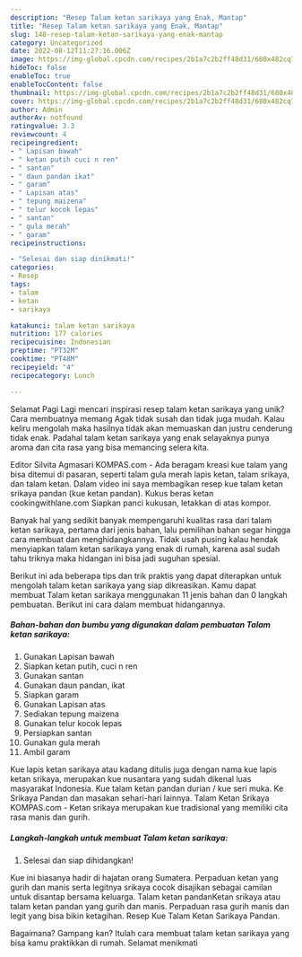 ```yaml
---
description: "Resep Talam ketan sarikaya yang Enak, Mantap"
title: "Resep Talam ketan sarikaya yang Enak, Mantap"
slug: 148-resep-talam-ketan-sarikaya-yang-enak-mantap
category: Uncategorized
date: 2022-08-12T11:27:16.006Z
image: https://img-global.cpcdn.com/recipes/2b1a7c2b2ff48d31/680x482cq70/talam-ketan-sarikaya-foto-resep-utama.jpg
hideToc: false
enableToc: true
enableTocContent: false
thumbnail: https://img-global.cpcdn.com/recipes/2b1a7c2b2ff48d31/680x482cq70/talam-ketan-sarikaya-foto-resep-utama.jpg
cover: https://img-global.cpcdn.com/recipes/2b1a7c2b2ff48d31/680x482cq70/talam-ketan-sarikaya-foto-resep-utama.jpg
author: Admin
authorAv: notfound
ratingvalue: 3.3
reviewcount: 4
recipeingredient:
- " Lapisan bawah"
- " ketan putih cuci n ren"
- " santan"
- " daun pandan ikat"
- " garam"
- " Lapisan atas"
- " tepung maizena"
- " telur kocok lepas"
- " santan"
- " gula merah"
- " garam"
recipeinstructions:

- "Selesai dan siap dinikmati!"
categories:
- Resep
tags:
- talam
- ketan
- sarikaya

katakunci: talam ketan sarikaya 
nutrition: 177 calories
recipecuisine: Indonesian
preptime: "PT32M"
cooktime: "PT48M"
recipeyield: "4"
recipecategory: Lunch

---
```



Selamat Pagi Lagi mencari inspirasi resep talam ketan sarikaya yang unik? Cara membuatnya memang Agak tidak susah dan tidak juga mudah. Kalau keliru mengolah maka hasilnya tidak akan memuaskan dan justru cenderung tidak enak. Padahal talam ketan sarikaya yang enak selayaknya punya aroma dan cita rasa yang bisa memancing selera kita.


Editor Silvita Agmasari KOMPAS.com - Ada beragam kreasi kue talam yang bisa ditemui di pasaran, seperti talam gula merah lapis ketan, talam srikaya, dan talam ketan. Dalam video ini saya membagikan resep kue talam ketan srikaya pandan (kue ketan pandan). Kukus beras ketan cookingwithlane.com Siapkan panci kukusan, letakkan di atas kompor.

Banyak hal yang sedikit banyak mempengaruhi kualitas rasa dari talam ketan sarikaya, pertama dari jenis bahan, lalu pemilihan bahan segar hingga cara membuat dan menghidangkannya. Tidak usah pusing kalau hendak menyiapkan talam ketan sarikaya yang enak di rumah, karena asal sudah tahu triknya maka hidangan ini bisa jadi suguhan spesial.


Berikut ini ada beberapa tips dan trik praktis yang dapat diterapkan untuk mengolah talam ketan sarikaya yang siap dikreasikan. Kamu dapat membuat Talam ketan sarikaya menggunakan 11 jenis bahan dan 0 langkah pembuatan. Berikut ini cara dalam membuat hidangannya.

<!--inarticleads1-->

##### Bahan-bahan dan bumbu yang digunakan dalam pembuatan Talam ketan sarikaya:

1. Gunakan  Lapisan bawah
1. Siapkan  ketan putih, cuci n ren
1. Gunakan  santan
1. Gunakan  daun pandan, ikat
1. Siapkan  garam
1. Gunakan  Lapisan atas
1. Sediakan  tepung maizena
1. Gunakan  telur kocok lepas
1. Persiapkan  santan
1. Gunakan  gula merah
1. Ambil  garam


Kue lapis ketan sarikaya atau kadang ditulis juga dengan nama kue lapis ketan srikaya, merupakan kue nusantara yang sudah dikenal luas masyarakat Indonesia. Kue talam ketan pandan durian / kue seri muka. Ke Srikaya Pandan dan masakan sehari-hari lainnya. Talam Ketan Srikaya KOMPAS.com - Ketan srikaya merupakan kue tradisional yang memiliki cita rasa manis dan gurih. 

<!--inarticleads2-->

##### Langkah-langkah untuk membuat Talam ketan sarikaya:


1. Selesai dan siap dihidangkan!

Kue ini biasanya hadir di hajatan orang Sumatera. Perpaduan ketan yang gurih dan manis serta legitnya srikaya cocok disajikan sebagai camilan untuk disantap bersama keluarga. Talam ketan pandanKetan srikaya atau talam ketan pandan yang gurih dan manis. Perpaduan rasa gurih manis dan legit yang bisa bikin ketagihan. Resep Kue Talam Ketan Sarikaya Pandan. 

Bagaimana? Gampang kan? Itulah cara membuat talam ketan sarikaya yang bisa kamu praktikkan di rumah. Selamat menikmati
